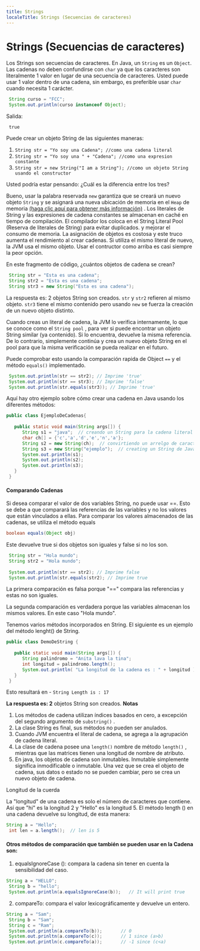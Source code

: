 ```yaml
---
title: Strings
localeTitle: Strings (Secuencias de caracteres)
---
```

# Strings (Secuencias de caracteres)

Los Strings son secuencias de caracteres. En Java, un `String` es un `Object`. Las cadenas no deben confundirse con `char` ya que los caracteres son literalmente 1 valor en lugar de una secuencia de caracteres. Usted puede usar 1 valor dentro de una cadena, sin embargo, es preferible usar `char` cuando necesita 1 carácter.

```java
 String curso = "FCC"; 
 System.out.println(curso instanceof Object); 
```

Salida:
```
 true 
```

Puede crear un objeto String de las siguientes maneras:

1.  `String str = "Yo soy una Cadena"; //como una cadena literal`
2.  `String str = "Yo soy una " + "Cadena"; //como una expresion constante`
3.  `String str = new String("I am a String"); //como un objeto String usando el constructor`

Usted podría estar pensando: ¿Cuál es la diferencia entre los tres?

Bueno, usar la palabra reservada `new` garantiza que se creará un nuevo objeto `String` y se asignará una nueva ubicación de memoria en el `Heap` de memoria [(haga clic aquí para obtener más información)](https://docs.oracle.com/cd/E13150_01/jrockit_jvm/jrockit/geninfo/diagnos/garbage_collect.html) . Los literales de String y las expresiones de cadena constantes se almacenan en caché en tiempo de compilación. El compilador los coloca en el String Literal Pool (Reserva de literales de String) para evitar duplicados. y mejorar el consumo de memoria. La asignación de objetos es costosa y este truco aumenta el rendimiento al crear cadenas. Si utiliza el mismo literal de nuevo, la JVM usa el mismo objeto. Usar el contructor como arriba es casi siempre la peor opción.

En este fragmento de código, ¿cuántos objetos de cadena se crean?

```java
 String str = "Esta es una cadena"; 
 String str2 = "Esta es una cadena"; 
 String str3 = new String("Esta es una cadena"); 
```

La respuesta es: 2 objetos String son creados. `str` y `str2` refieren al mismo objeto. `str3` tiene el mismo contenido pero usando `new` se fuerza la creación de un nuevo objeto distinto.

Cuando creas un literal de cadena, la JVM lo verifica internamente, lo que se conoce como el `String pool` , para ver si puede encontrar un objeto String similar (ya contenido). Si lo encuentra, devuelve la misma referencia. De lo contrario, simplemente continúa y crea un nuevo objeto String en el pool para que la misma verificación se pueda realizar en el futuro.

Puede comprobar esto usando la comparación rapida de Object `==` y el método `equals()` implementado.

```java
 System.out.println(str == str2); // Imprime 'true' 
 System.out.println(str == str3); // Imprime 'false' 
 System.out.println(str.equals(str3)); // Imprime 'true' 
```

Aquí hay otro ejemplo sobre cómo crear una cadena en Java usando los diferentes métodos:

```java
public class EjemploDeCadenas{ 
 
   public static void main(String args[]) { 
      String s1 = "java";  // creando un String para la cadena literal java 
      char ch[] = {'c','a','d','e','n','a'}; 
      String s2 = new String(ch);  // convirtiendo un arrelgo de caracteres a una cadena 
      String s3 = new String("ejemplo");  // creating un String de Java con la palabra reservada new 
      System.out.println(s1); 
      System.out.println(s2); 
      System.out.println(s3); 
   } 
 } 
```

#### Comparando Cadenas

Si desea comparar el valor de dos variables String, no puede usar ==. Esto se debe a que comparará las referencias de las variables y no los valores que están vinculados a ellas. Para comparar los valores almacenados de las cadenas, se utiliza el método equals

```java
boolean equals(Object obj) 
```

Este devuelve true si dos objetos son iguales y false si no los son.

```java
 String str = "Hola mundo"; 
 String str2 = "Hola mundo"; 
 
 System.out.println(str == str2); // Imprime false 
 System.out.println(str.equals(str2); // Imprime true 
```

La primera comparación es falsa porque "==" compara las referencias y estas no son iguales.

La segunda comparación es verdadera porque las variables almacenan los mismos valores. En este caso "Hola mundo".

Tenemos varios métodos incorporados en String. El siguiente es un ejemplo del método lenght() de String.

```java
public class DemoDeString { 
 
   public static void main(String args[]) { 
      String palindromo = "Anita lava la tina"; 
      int longitud = palindromo.length(); 
      System.out.println( "La longitud de la cadena es : " + longitud ); 
   } 
 } 
```

Esto resultará en - `String Length is : 17`

**La respuesta es: 2** objetos String son creados. **Notas**

1.  Los métodos de cadena utilizan índices basados ​​en cero, a excepción del segundo argumento de `substring()` .
2.  La clase String es final, sus métodos no pueden ser anulados.
3.  Cuando JVM encuentra el literal de cadena, se agrega a la agrupación de cadena literal.
4.  La clase de cadena posee una `length()` nombre de método `length()` , mientras que las matrices tienen una longitud de nombre de atributo.
5.  En java, los objetos de cadena son inmutables. Inmutable simplemente significa inmodificable o inmutable. Una vez que se crea el objeto de cadena, sus datos o estado no se pueden cambiar, pero se crea un nuevo objeto de cadena.

Longitud de la cuerda

La "longitud" de una cadena es solo el número de caracteres que contiene. Así que "hi" es la longitud 2 y "Hello" es la longitud 5. El método length () en una cadena devuelve su longitud, de esta manera:

```java
String a = "Hello"; 
 int len = a.length();  // len is 5 
```

#### Otros métodos de comparación que también se pueden usar en la Cadena son:

1.  equalsIgnoreCase (): compara la cadena sin tener en cuenta la sensibilidad del caso.

```java
String a = "HELLO"; 
 String b = "hello"; 
 System.out.println(a.equalsIgnoreCase(b));   // It will print true 
```

2.  compareTo: compara el valor lexicográficamente y devuelve un entero.

```java
String a = "Sam"; 
 String b = "Sam"; 
 String c = "Ram"; 
 System.out.println(a.compareTo(b));       // 0 
 System.out.prinltn(a.compareTo(c));       // 1 since (a>b) 
 System.out.println(c.compareTo(a));       // -1 since (c<a) 

```
<!--stackedit_data:
eyJoaXN0b3J5IjpbODIwNDM0ODcwLC0xODkyMDc1MTc0LC02Nj
g2NzA1NDksMTA1MDA4ODA2OSw4NDg5NTc0MTUsMTkzNjc1MTgx
MF19
-->